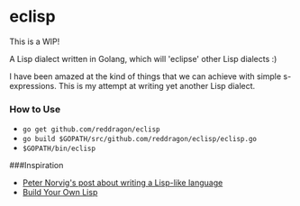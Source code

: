 # eclisp
This is a WIP!

A Lisp dialect written in Golang, which will 'eclipse' other Lisp dialects :) 

I have been amazed at the kind of things that we can achieve with simple s-expressions. This is my attempt at writing yet
another Lisp dialect. 

### How to Use
* `go get github.com/reddragon/eclisp`
* `go build $GOPATH/src/github.com/reddragon/eclisp/eclisp.go`
* `$GOPATH/bin/eclisp`

###Inspiration
* [Peter Norvig's post about writing a Lisp-like language](http://norvig.com/lispy.html)
* [Build Your Own Lisp](http://www.buildyourownlisp.com/)
